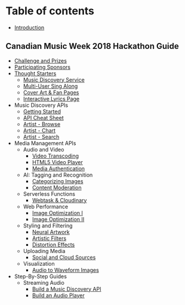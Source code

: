 # Table of contents

* [Introduction](README.md)

## Canadian Music Week 2018 Hackathon Guide

* [Challenge and Prizes](canadian-music-week-2018-hackathon-guide/challenge-and-prizes.md)
* [Participating Sponsors](canadian-music-week-2018-hackathon-guide/participating-sponsors.md)
* [Thought Starters](canadian-music-week-2018-hackathon-guide/thought-starters/README.md)
  * [Music Discovery Service](canadian-music-week-2018-hackathon-guide/thought-starters/music-discovery-service.md)
  * [Multi-User Sing Along](canadian-music-week-2018-hackathon-guide/thought-starters/multi-user-sing-along.md)
  * [Cover Art & Fan Pages](canadian-music-week-2018-hackathon-guide/thought-starters/cover-art-and-fan-pages.md)
  * [Interactive Lyrics Page](canadian-music-week-2018-hackathon-guide/thought-starters/interactive-lyrics-page.md)
* Music Discovery APIs
  * [Getting Started](canadian-music-week-2018-hackathon-guide/music-discovery-apis/getting-started.md)
  * [API Cheat Sheet](canadian-music-week-2018-hackathon-guide/music-discovery-apis/api-cheat-sheet.md)
  * [Artist - Browse](canadian-music-week-2018-hackathon-guide/music-discovery-apis/artist-browse.md)
  * [Artist - Chart](canadian-music-week-2018-hackathon-guide/music-discovery-apis/artist-chart.md)
  * [Artist - Search](canadian-music-week-2018-hackathon-guide/music-discovery-apis/artist-search.md)
* Media Management APIs
  * Audio and Video
    * [Video Transcoding](canadian-music-week-2018-hackathon-guide/media-management-apis/audio-and-video/video-transcoding.md)
    * [HTML5 Video Player](canadian-music-week-2018-hackathon-guide/media-management-apis/audio-and-video/html5-video-player.md)
    * [Media Authentication](canadian-music-week-2018-hackathon-guide/media-management-apis/audio-and-video/media-authentication.md)
  * AI: Tagging and Recognition
    * [Categorizing Images](canadian-music-week-2018-hackathon-guide/media-management-apis/ai-tagging-and-recognition/categorizing-images.md)
    * [Content Moderation](canadian-music-week-2018-hackathon-guide/media-management-apis/ai-tagging-and-recognition/content-moderation.md)
  * Serverless Functions
    * [Webtask & Cloudinary](canadian-music-week-2018-hackathon-guide/media-management-apis/serverless-functions/webtask-and-cloudinary.md)
  * Web Performance
    * [Image Optimization I](canadian-music-week-2018-hackathon-guide/media-management-apis/web-performance/image-optimization-i.md)
    * [Image Optimization II](canadian-music-week-2018-hackathon-guide/media-management-apis/web-performance/image-optimization-ii.md)
  * Styling and Filtering
    * [Neural Artwork](canadian-music-week-2018-hackathon-guide/media-management-apis/styling-and-filtering/neural-artwork.md)
    * [Artistic Filters](canadian-music-week-2018-hackathon-guide/media-management-apis/styling-and-filtering/artistic-filters.md)
    * [Distortion Effects](canadian-music-week-2018-hackathon-guide/media-management-apis/styling-and-filtering/distortion-effects.md)
  * Uploading Media
    * [Social and Cloud Sources](canadian-music-week-2018-hackathon-guide/media-management-apis/uploading-media/social-and-cloud-sources.md)
  * Visualization
    * [Audio to Waveform Images](canadian-music-week-2018-hackathon-guide/media-management-apis/visualization/audio-to-waveform-images.md)
* Step-By-Step Guides
  * Streaming Audio
    * [Build a Music Discovery API](canadian-music-week-2018-hackathon-guide/step-by-step-guides/streaming-audio/build-a-music-discovery-api.md)
    * [Build an Audio Player](canadian-music-week-2018-hackathon-guide/step-by-step-guides/streaming-audio/build-an-audio-player.md)

